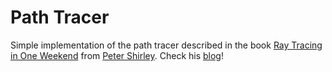 # Path Tracer

Simple implementation of the path tracer described in the book [Ray Tracing in One Weekend](https://www.amazon.com/Ray-Tracing-Weekend-Minibooks-Book-ebook/dp/B01B5AODD8) from [Peter Shirley](https://github.com/petershirley). Check his [blog](http://in1weekend.blogspot.com.es/2016/01/ray-tracing-in-one-weekend.html)!

